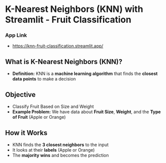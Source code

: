 # K-Nearest Neighbors (KNN) with Streamlit - Fruit Classification
### App Link
* https://knn-fruit-classification.streamlit.app/
## What is K-Nearest Neighbors (KNN)?
* **Definition:** KNN is a **machine learning algorithm** that finds the **closest data points** to make a decision
## Objective
* Classify Fruit Based on Size and Weight
* **Example Problem:** We have data about **Fruit Size**, **Weight**, and the **Type of Fruit** (Apple or Orange)
## How it Works
* KNN finds the **3 closest neighbors** to the input
* It looks at their **labels** (Apple or Orange)
* The **majority wins** and becomes the prediction
